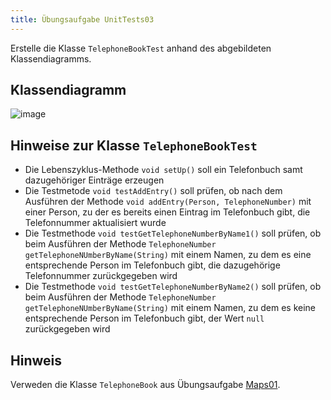 ```yaml
---
title: Übungsaufgabe UnitTests03
---
```


Erstelle die Klasse `TelephoneBookTest` anhand des abgebildeten Klassendiagramms.

## Klassendiagramm
![image](https://user-images.githubusercontent.com/47243617/181770524-bef4ba8e-a5cd-4d4a-8f4b-9c022c105650.png)

## Hinweise zur Klasse `TelephoneBookTest`
- Die Lebenszyklus-Methode `void setUp()` soll ein Telefonbuch samt dazugehöriger Einträge erzeugen
- Die Testmetode `void testAddEntry()` soll prüfen, ob nach dem Ausführen der Methode `void addEntry(Person, TelephoneNumber)` mit einer Person, zu der es bereits einen Eintrag im Telefonbuch gibt, die Telefonnummer aktualisiert wurde
- Die Testmethode `void testGetTelephoneNumberByName1()` soll prüfen, ob beim Ausführen der Methode `TelephoneNumber getTelephoneNUmberByName(String)` mit einem Namen, zu dem es eine entsprechende Person im Telefonbuch gibt, die dazugehörige Telefonnummer zurückgegeben wird 
- Die Testmethode `void testGetTelephoneNumberByName2()` soll prüfen, ob beim Ausführen der Methode `TelephoneNumber getTelephoneNUmberByName(String)` mit einem Namen, zu dem es keine entsprechende Person im Telefonbuch gibt, der Wert `null` zurückgegeben wird 

## Hinweis
Verweden die Klasse `TelephoneBook` aus Übungsaufgabe [Maps01](../maps/maps01.md).